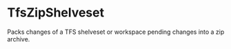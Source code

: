 TfsZipShelveset
===============

Packs changes of a TFS shelveset or workspace pending changes into a zip archive.
